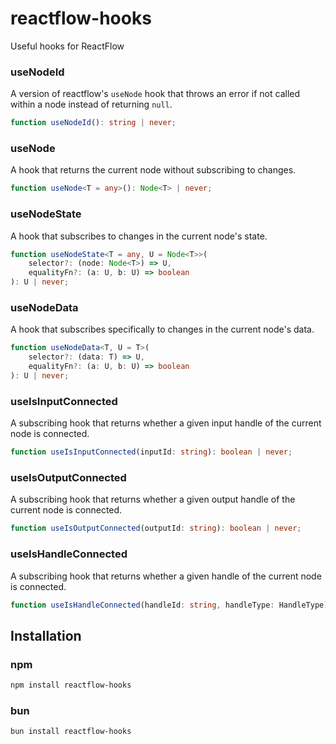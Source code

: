 # reactflow-hooks

Useful hooks for ReactFlow



### useNodeId

A version of reactflow's `useNode` hook that throws an error if not called within a node instead of returning `null`.

```typescript
function useNodeId(): string | never;
```

### useNode

A hook that returns the current node without subscribing to changes.

```typescript
function useNode<T = any>(): Node<T> | never;
```

### useNodeState

A hook that subscribes to changes in the current node's state.

```typescript
function useNodeState<T = any, U = Node<T>>(
    selector?: (node: Node<T>) => U, 
    equalityFn?: (a: U, b: U) => boolean
): U | never;
```

### useNodeData

A hook that subscribes specifically to changes in the current node's data.

```typescript
function useNodeData<T, U = T>(
    selector?: (data: T) => U,
    equalityFn?: (a: U, b: U) => boolean
): U | never;
```

### useIsInputConnected

A subscribing hook that returns whether a given input handle of the current node is connected.

```typescript
function useIsInputConnected(inputId: string): boolean | never;
```

### useIsOutputConnected

A subscribing hook that returns whether a given output handle of the current node is connected.

```typescript
function useIsOutputConnected(outputId: string): boolean | never;
```

### useIsHandleConnected

A subscribing hook that returns whether a given handle of the current node is connected.

```typescript
function useIsHandleConnected(handleId: string, handleType: HandleType): boolean | never;
```

## Installation

### npm

```bash
npm install reactflow-hooks
```

### bun

```bash
bun install reactflow-hooks
```
